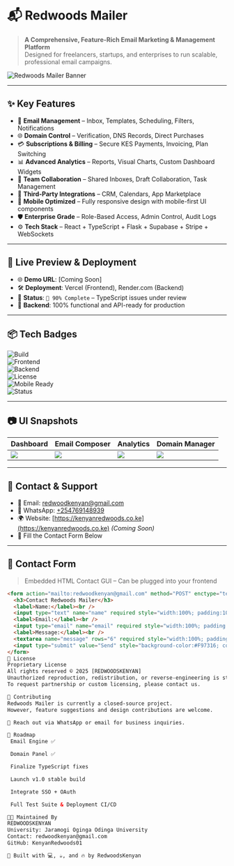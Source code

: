 # 📬 Redwoods Mailer

> **A Comprehensive, Feature-Rich Email Marketing & Management Platform**  
> Designed for freelancers, startups, and enterprises to run scalable, professional email campaigns.

![Redwoods Mailer Banner](https://redwoodskny.github.io/assets/redwoodsmailer-banner.webp)

---

## ✨ Key Features

- 📧 **Email Management** – Inbox, Templates, Scheduling, Filters, Notifications  
- 🌐 **Domain Control** – Verification, DNS Records, Direct Purchases  
- 💳 **Subscriptions & Billing** – Secure KES Payments, Invoicing, Plan Switching  
- 📊 **Advanced Analytics** – Reports, Visual Charts, Custom Dashboard Widgets  
- 🤝 **Team Collaboration** – Shared Inboxes, Draft Collaboration, Task Management  
- 🔌 **Third-Party Integrations** – CRM, Calendars, App Marketplace  
- 📱 **Mobile Optimized** – Fully responsive design with mobile-first UI components  
- 🛡️ **Enterprise Grade** – Role-Based Access, Admin Control, Audit Logs  
- ⚙️ **Tech Stack** – React + TypeScript + Flask + Supabase + Stripe + WebSockets

---

## 🚀 Live Preview & Deployment

- 🌐 **Demo URL**: [Coming Soon]  
- 🛠️ **Deployment**: Vercel (Frontend), Render.com (Backend)  
- 🧪 **Status**: `🚧 90% Complete` – TypeScript issues under review  
- 🔐 **Backend**: 100% functional and API-ready for production  

---

## 📦 Tech Badges

![Build](https://img.shields.io/badge/build-passing-brightgreen)  
![Frontend](https://img.shields.io/badge/frontend-React%20%2B%20TypeScript-blue)  
![Backend](https://img.shields.io/badge/backend-Flask%20%2B%20SQLAlchemy-yellow)  
![License](https://img.shields.io/badge/license-Proprietary-red)  
![Mobile Ready](https://img.shields.io/badge/mobile-optimized-success)  
![Status](https://img.shields.io/badge/status-85%25%20Complete-orange)

---

## 📷 UI Snapshots

| Dashboard | Email Composer | Analytics | Domain Manager |
|----------|----------------|-----------|----------------|
| ![](https://yourdomain.com/screens/dashboard.png) | ![](https://yourdomain.com/screens/compose.png) | ![](https://yourdomain.com/screens/analytics.png) | ![](https://yourdomain.com/screens/domains.png) |

---

## 📇 Contact & Support

- 📨 Email: [redwoodkenyan@gmail.com](mailto:redwoodkenyan@gmail.com)  
- 💬 WhatsApp: [+254769148939](https://wa.me/254769148939)  
- 🌍 Website: [https://kenyanredwoods.co.ke](https://kenyanredwoods.co.ke) *(Coming Soon)*  
- 📝 Fill the Contact Form Below

---

## 📮 Contact Form

> Embedded HTML Contact GUI – Can be plugged into your frontend

```html
<form action="mailto:redwoodkenyan@gmail.com" method="POST" enctype="text/plain" style="max-width: 500px; font-family: sans-serif;">
  <h3>Contact Redwoods Mailer</h3>
  <label>Name:</label><br />
  <input type="text" name="name" required style="width:100%; padding:10px; margin:5px 0;" /><br />
  <label>Email:</label><br />
  <input type="email" name="email" required style="width:100%; padding:10px; margin:5px 0;" /><br />
  <label>Message:</label><br />
  <textarea name="message" rows="6" required style="width:100%; padding:10px;"></textarea><br />
  <input type="submit" value="Send" style="background-color:#F97316; color:white; padding:10px 20px; border:none; border-radius:5px;" />
</form>
📘 License
Proprietary License
All rights reserved © 2025 [REDWOODSKENYAN]
Unauthorized reproduction, redistribution, or reverse-engineering is strictly prohibited.
To request partnership or custom licensing, please contact us.

🤝 Contributing
Redwoods Mailer is currently a closed-source project.
However, feature suggestions and design contributions are welcome.

📨 Reach out via WhatsApp or email for business inquiries.

🧭 Roadmap
 Email Engine ✅

 Domain Panel ✅

 Finalize TypeScript fixes

 Launch v1.0 stable build

 Integrate SSO + OAuth

 Full Test Suite & Deployment CI/CD

👨‍💻 Maintained By
REDWOODSKENYAN
University: Jaramogi Oginga Odinga University
Contact: redwoodkenyan@gmail.com
GitHub: KenyanRedwoods01

📌 Built with 💻, ☕, and 🔥 by RedwoodsKenyan
